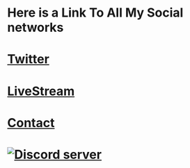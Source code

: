 # Here is a Link To All My Social networks
# [Twitter](http://www.twitter.com/Bacon_Space)
# [LiveStream](http://Beam.pro/Bacon_Space)
# [Contact](mailto:thespaceguild@gmail.com)
# <a href="https://discord.me/Bacon_Space"><img src="https://discordapp.com/api/guilds/95608213499555840/widget.png?style=banner2" alt="Discord server"></a>
